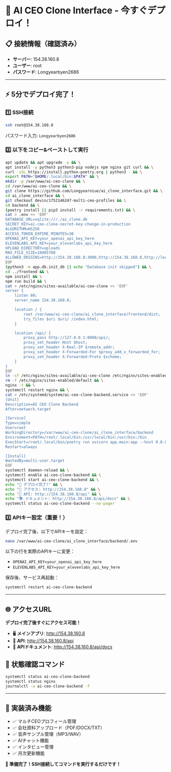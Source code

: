# 🚀 AI CEO Clone Interface - 今すぐデプロイ！

## 📋 接続情報（確認済み）
- **サーバー**: 154.38.160.8
- **ユーザー**: root  
- **パスワード**: Longyearbyen2686

---

## ⚡ 5分でデプロイ完了！

### 1️⃣ SSH接続
```bash
ssh root@154.38.160.8
```
パスワード入力: `Longyearbyen2686`

### 2️⃣ 以下をコピー&ペーストして実行

```bash
apt update && apt upgrade -y && \
apt install -y python3 python3-pip nodejs npm nginx git curl && \
curl -sSL https://install.python-poetry.org | python3 - && \
export PATH="$HOME/.local/bin:$PATH" && \
mkdir -p /var/www/ai-ceo-clone && \
cd /var/www/ai-ceo-clone && \
git clone https://github.com/Longyearniue/ai_clone_interface.git && \
cd ai_clone_interface && \
git checkout devin/1752146247-multi-ceo-profiles && \
cd backend && \
(poetry install || pip3 install -r requirements.txt) && \
cat > .env << 'EOF'
DATABASE_URL=sqlite:///./ai_clone.db
SECRET_KEY=ai-ceo-clone-secret-key-change-in-production
ALGORITHM=HS256
ACCESS_TOKEN_EXPIRE_MINUTES=30
OPENAI_API_KEY=your_openai_api_key_here
ELEVENLABS_API_KEY=your_elevenlabs_api_key_here
UPLOAD_DIRECTORY=uploads
MAX_FILE_SIZE=10485760
ALLOWED_ORIGINS=http://154.38.160.8:3000,http://154.38.160.8,http://localhost:3000
EOF
(python3 -m app.db.init_db || echo "Database init skipped") && \
cd ../frontend && \
npm install && \
npm run build && \
cat > /etc/nginx/sites-available/ai-ceo-clone << 'EOF'
server {
    listen 80;
    server_name 154.38.160.8;

    location / {
        root /var/www/ai-ceo-clone/ai_clone_interface/frontend/dist;
        try_files $uri $uri/ /index.html;
    }

    location /api/ {
        proxy_pass http://127.0.0.1:8000/api/;
        proxy_set_header Host $host;
        proxy_set_header X-Real-IP $remote_addr;
        proxy_set_header X-Forwarded-For $proxy_add_x_forwarded_for;
        proxy_set_header X-Forwarded-Proto $scheme;
    }
}
EOF
ln -sf /etc/nginx/sites-available/ai-ceo-clone /etc/nginx/sites-enabled/ && \
rm -f /etc/nginx/sites-enabled/default && \
nginx -t && \
systemctl restart nginx && \
cat > /etc/systemd/system/ai-ceo-clone-backend.service << 'EOF'
[Unit]
Description=AI CEO Clone Backend
After=network.target

[Service]
Type=simple
User=root
WorkingDirectory=/var/www/ai-ceo-clone/ai_clone_interface/backend
Environment=PATH=/root/.local/bin:/usr/local/bin:/usr/bin:/bin
ExecStart=/root/.local/bin/poetry run uvicorn app.main:app --host 0.0.0.0 --port 8000
Restart=always

[Install]
WantedBy=multi-user.target
EOF
systemctl daemon-reload && \
systemctl enable ai-ceo-clone-backend && \
systemctl start ai-ceo-clone-backend && \
echo "🎉 デプロイ完了!" && \
echo "📱 アクセス: http://154.38.160.8" && \
echo "🔗 API: http://154.38.160.8/api" && \
echo "📚 ドキュメント: http://154.38.160.8/api/docs" && \
systemctl status ai-ceo-clone-backend --no-pager
```

### 3️⃣ APIキー設定（重要！）
デプロイ完了後、以下でAPIキーを設定：
```bash
nano /var/www/ai-ceo-clone/ai_clone_interface/backend/.env
```

以下の行を実際のAPIキーに変更：
- `OPENAI_API_KEY=your_openai_api_key_here`
- `ELEVENLABS_API_KEY=your_elevenlabs_api_key_here`

保存後、サービス再起動：
```bash
systemctl restart ai-ceo-clone-backend
```

---

## 🌐 アクセスURL
**デプロイ完了後すぐにアクセス可能！**

- 🖥️ **メインアプリ**: http://154.38.160.8
- 🔌 **API**: http://154.38.160.8/api  
- 📖 **APIドキュメント**: http://154.38.160.8/api/docs

## 🔧 状態確認コマンド
```bash
systemctl status ai-ceo-clone-backend
systemctl status nginx
journalctl -u ai-ceo-clone-backend -f
```

---

## 🎯 実装済み機能
- ✅ マルチCEOプロフィール管理
- ✅ 会社資料アップロード（PDF/DOCX/TXT）
- ✅ 音声サンプル管理（MP3/WAV）  
- ✅ AIチャット機能
- ✅ インタビュー管理
- ✅ 月次更新機能

**🚀 準備完了！SSH接続してコマンドを実行するだけです！**